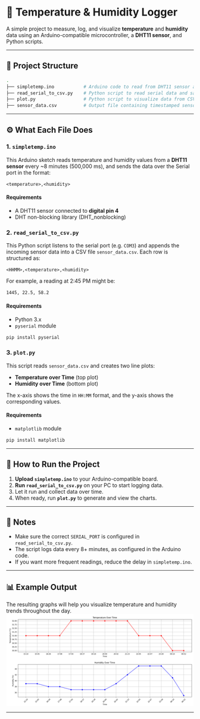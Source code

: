 # 📡 Temperature & Humidity Logger

A simple project to measure, log, and visualize **temperature** and **humidity** data using an Arduino-compatible microcontroller, a **DHT11 sensor**, and Python scripts.

---

## 📁 Project Structure

```bash
.
├── simpletemp.ino           # Arduino code to read from DHT11 sensor and print to Serial
├── read_serial_to_csv.py    # Python script to read serial data and save to CSV
├── plot.py                  # Python script to visualize data from CSV
├── sensor_data.csv          # Output file containing timestamped sensor readings
```

---

## ⚙️ What Each File Does

### 1. `simpletemp.ino`

This Arduino sketch reads temperature and humidity values from a **DHT11 sensor** every \~8 minutes (500,000 ms), and sends the data over the Serial port in the format:

```
<temperature>,<humidity>
```

#### Requirements

* A DHT11 sensor connected to **digital pin 4**
* DHT non-blocking library (DHT\_nonblocking)

### 2. `read_serial_to_csv.py`

This Python script listens to the serial port (e.g. `COM3`) and appends the incoming sensor data into a CSV file `sensor_data.csv`. Each row is structured as:

```
<HHMM>,<temperature>,<humidity>
```

For example, a reading at 2:45 PM might be:

```
1445, 22.5, 58.2
```

#### Requirements

* Python 3.x
* `pyserial` module

```bash
pip install pyserial
```

### 3. `plot.py`

This script reads `sensor_data.csv` and creates two line plots:

* **Temperature over Time** (top plot)
* **Humidity over Time** (bottom plot)

The x-axis shows the time in `HH:MM` format, and the y-axis shows the corresponding values.


#### Requirements

* `matplotlib` module

```bash
pip install matplotlib
```

---

## 🚀 How to Run the Project

1. **Upload `simpletemp.ino`** to your Arduino-compatible board.
2. **Run `read_serial_to_csv.py`** on your PC to start logging data.
3. Let it run and collect data over time.
4. When ready, run **`plot.py`** to generate and view the charts.

---

## 📝 Notes

* Make sure the correct `SERIAL_PORT` is configured in `read_serial_to_csv.py`.
* The script logs data every 8+ minutes, as configured in the Arduino code.
* If you want more frequent readings, reduce the delay in `simpletemp.ino`.

---

## 📊 Example Output

The resulting graphs will help you visualize temperature and humidity trends throughout the day.
![Temperature and Humidity Plot](plots.png)


---

